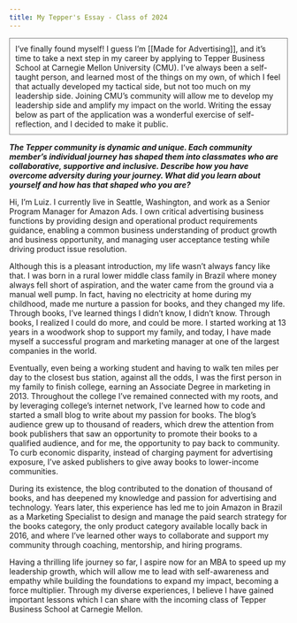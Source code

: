 ```yaml
---
title: My Tepper's Essay - Class of 2024
---
```


<p style="padding: 10px; border: 1px solid grey;">
I’ve finally found myself! I guess I’m [[Made for Advertising]], and it’s time to take a next step in my career by applying to Tepper Business School at Carnegie Mellon University (CMU). I’ve always been a self-taught person, and learned most of the things on my own, of which I feel that actually developed my tactical side, but not too much on my leadership side. Joining CMU’s community will allow me to develop my leadership side and amplify my impact on the world. Writing the essay below as part of the application was a wonderful exercise of self-reflection, and I decided to make it public.
</p>

_**The Tepper community is dynamic and unique. Each community member’s individual journey has shaped them into classmates who are collaborative, supportive and inclusive. Describe how you have overcome adversity during your journey. What did you learn about yourself and how has that shaped who you are?**_


Hi, I’m Luiz. I currently live in Seattle, Washington, and work as a Senior Program Manager for Amazon Ads. I own critical advertising business functions by providing design and operational product requirements guidance, enabling a common business understanding of product growth and business opportunity, and managing user acceptance testing while driving product issue resolution.

Although this is a pleasant introduction, my life wasn’t always fancy like that. I was born in a rural lower middle class family in Brazil where money always fell short of aspiration, and the water came from the ground via a manual well pump. In fact, having no electricity at home during my childhood, made me nurture a passion for books, and they changed my life. Through books, I’ve learned things I didn’t know, I didn’t know. Through books, I realized I could do more, and could be more. I started working at 13 years in a woodwork shop to support my family, and today, I have made myself a successful program and marketing manager at one of the largest companies in the world.

Eventually, even being a working student and having to walk ten miles per day to the closest bus station, against all the odds, I was the first person in my family to finish college, earning an Associate Degree in marketing in 2013. Throughout the college I’ve remained connected with my roots, and by leveraging college’s internet network, I’ve learned how to code and started a small blog to write about my passion for books. The blog’s audience grew up to thousand of readers, which drew the attention from book publishers that saw an opportunity to promote their books to a qualified audience, and for me, the opportunity to pay back to community. To curb economic disparity, instead of charging payment for advertising exposure, I’ve asked publishers to give away books to lower-income communities.

During its existence, the blog contributed to the donation of thousand of books, and has deepened my knowledge and passion for advertising and technology. Years later, this experience has led me to join Amazon in Brazil as a Marketing Specialist to design and manage the paid search strategy for the books category, the only product category available locally back in 2016, and where I’ve learned other ways to collaborate and support my community through coaching, mentorship, and hiring programs.

Having a thrilling life journey so far, I aspire now for an MBA to speed up my leadership growth, which will allow me to lead with self-awareness and empathy while building the foundations to expand my impact, becoming a force multiplier. Through my diverse experiences, I believe I have gained important lessons which I can share with the incoming class of Tepper Business School at Carnegie Mellon.